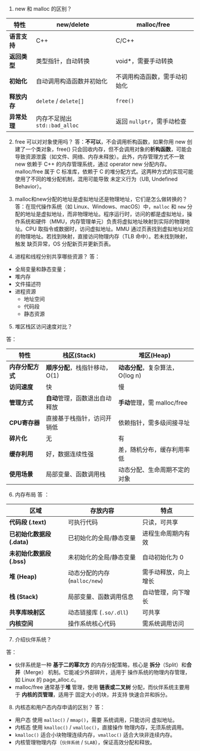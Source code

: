 1. new 和 malloc 的区别？

|特性| new/delete | malloc/free |
|--|--|--|
|**语言支持**|C++| C/C++|
|**返回类型**|类型指针，自动转换|void*，需要手动转换|
|**初始化**|自动调用构造函数并初始化|不调用构造函数，需手动初始化|
|**释放内存**|`delete` / `delete[]`|`free()`|
|**异常处理**|内存不足抛出 `std::bad_alloc`|返回 `nullptr`，需手动检查|
2. free 可以对对象使用吗？
答：**不可以**，不会调用析构函数，如果你用 new 创建了一个类对象，free() 只会回收内存，但不会调用对象的**析构函数**，可能会导致资源泄露（如文件、网络、内存未释放）。此外，内存管理方式不一致new 依赖于 C++ 的内存管理系统，通过 operator new 分配内存。malloc/free 属于 C 标准库，依赖于 C 的堆分配方式。这两种方式的实现可能使用了不同的堆分配机制，混用可能导致 未定义行为（UB, Undefined Behavior）。


3. malloc和new分配的地址是虚拟地址还是物理地址，它们是怎么做转换的？
答：在现代操作系统（如 Linux、Windows、macOS）中，`malloc` 和 `new` 分配的地址是虚拟地址，而非物理地址。程序运行时，访问的都是虚拟地址，操作系统和硬件（MMU，内存管理单元）负责将虚拟地址映射到实际的物理地址。CPU 取指令或数据时，访问虚拟地址。MMU 通过页表找到虚拟地址对应的物理地址。若找到映射，直接访问物理内存（TLB 命中）。若未找到映射，触发 缺页异常，OS 分配新页并更新页表。

4. 进程和线程分别共享哪些资源？
答：
- 全局变量和静态变量；
- 堆内存
- 文件描述符
- 进程资源
  - 地址空间
  - 代码段
  - 静态资源

5. 堆区栈区访问速度对比？

答： 

|特性|栈区(Stack)|堆区(Heap)|
|--|--|--|
|**内存分配方式**|**顺序分配**，栈指针移动，O(1)|**动态分配**，复杂算法，O(log n)|
|**访问速度**|快|慢|
|**管理方式**|**自动**管理，函数退出自动释放|**手动**管理，需 malloc/free|
|**CPU寄存器**|直接基于栈指针，访问开销低|依赖指针，需多级间接寻址|
|**碎片化**|无|有|
|**缓存利用**|	好，数据连续性强|差，随机分布，缓存利用率低|
|**使用场景**|局部变量、函数调用栈|动态分配、生命周期不定的对象|

6. 内存布局
答 ：

| **区域**               | **存放内容**                        | **特点**                              |
|----------------------|--------------------------------|--------------------------------|
| **代码段 (.text)**    | 可执行代码                        | 只读，可共享                      |
| **已初始化数据段 (.data)** | 已初始化的全局/静态变量                | 进程生命周期内有效                  |
| **未初始化数据段 (.bss)**  | 未初始化的全局/静态变量                | 自动初始化为 0                    |
| **堆 (Heap)**        | 动态分配的内存 (`malloc/new`)  | 需手动释放，向上增长                |
| **栈 (Stack)**       | 局部变量、函数调用信息                | 自动管理，向下增长                  |
| **共享库映射区**        | 动态链接库 (`.so/.dll`)         | 可共享                          |
| **内核空间**          | 操作系统核心代码                    | 需系统调用访问                    |

7. 介绍伙伴系统？

答：

- 伙伴系统是一种 **基于二的幂次方** 的内存分配策略，核心是 **拆分**（Split）和**合并**（Merge） 机制。它能减少外部碎片，适用于 操作系统的物理内存管理，如 Linux 的 page_alloc.c。
- malloc/free 通常基于**堆** 管理，使用 **链表或二叉树** 分配，而伙伴系统主要用于 **内核的页管理**，适用于 固定大小的块，并支持 快速合并和拆分。


8. 内核态和用户态内存申请的区别？
答： 
- 用户态 使用 `malloc()` / `mmap()`，需要 系统调用，只能访问 虚拟地址。
- 内核态 使用 `kmalloc()` / `vmalloc()`，直接操作 物理内存，无须系统调用。
- `kmalloc()` 适合小块物理连续内存，`vmalloc()` 适合大块非连续内存。
- 内核管理物理内存（`伙伴系统` / `SLAB`），保证高效分配和释放。

